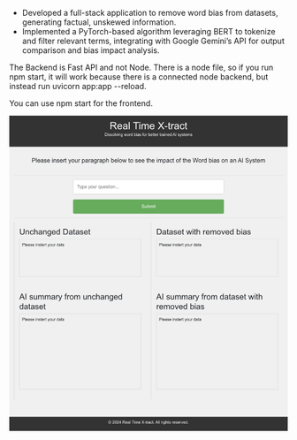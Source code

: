 - Developed a full-stack application to remove word bias from datasets, generating factual, unskewed information.
- Implemented a PyTorch-based algorithm leveraging BERT to tokenize and filter relevant terms, integrating with Google Gemini’s API for output comparison and bias impact analysis.


The Backend is Fast API and not Node. There is a node file, so if you run npm start,
it will work because there is a connected node backend, but instead run
uvicorn app:app --reload.

You can use npm start for the frontend.

![Picture of webpage](wordbiasremoverpic.png)
